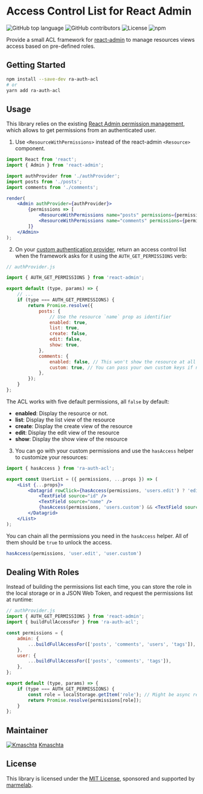 # Access Control List for React Admin

![GitHub top language](https://img.shields.io/github/languages/top/marmelab/ra-auth-acl.svg) ![GitHub contributors](https://img.shields.io/github/contributors/marmelab/ra-auth-acl.svg) ![License](https://img.shields.io/github/license/marmelab/ra-auth-acl.svg) ![npm](https://img.shields.io/npm/v/ra-auth-acl.svg)

Provide a small ACL framework for [react-admin](https://github.com/marmelab/react-admin) to manage resources views access based on pre-defined roles.

## Getting Started

```bash
npm install --save-dev ra-auth-acl
# or
yarn add ra-auth-acl
```

## Usage

This library relies on the existing [React Admin permission management](https://marmelab.com/react-admin/Authorization.html), which allows to get permissions from an authenticated user.

1. Use `<ResourceWithPermissions>` instead of the react-admin `<Resource>` component.

```jsx
import React from 'react';
import { Admin } from 'react-admin';

import authProvider from './authProvider';
import posts from './posts';
import comments from './comments';

render(
    <Admin authProvider={authProvider}>
        {permissions => [
            <ResourceWithPermissions name="posts" permissions={permissions} {...posts} />,
            <ResourceWithPermissions name="comments" permissions={permissions} {...comments} />,
        ]}
    </Admin>
);
```

2. On your [custom authentication provider](https://marmelab.com/react-admin/Authentication.html#configuring-the-auth-provider), return an access control list when the framework asks for it using the `AUTH_GET_PERMISSIONS` verb:

```js
// authProvider.js

import { AUTH_GET_PERMISSIONS } from 'react-admin';

export default (type, params) => {
    // ...
    if (type === AUTH_GET_PERMISSIONS) {
        return Promise.resolve({
            posts: {
                // Use the resource `name` prop as identifier
                enabled: true,
                list: true,
                create: false,
                edit: false,
                show: true,
            },
            comments: {
                enabled: false, // This won't show the resource at all
                custom: true, // You can pass your own custom keys if needed
            },
        });
    }
};
```

The ACL works with five default permissions, all `false` by default:

- **enabled**: Display the resource or not.
- **list**: Display the list view of the resource
- **create**: Display the create view of the resource
- **edit**: Display the edit view of the resource
- **show**: Display the show view of the resource

3. You can go with your custom permissions and use the `hasAccess` helper to customize your resources:

```jsx
import { hasAccess } from 'ra-auth-acl';

export const UserList = ({ permissions, ...props }) => (
    <List {...props}>
        <Datagrid rowClick={hasAccess(permissions, 'users.edit') ? 'edit' : 'show'} expand={<UserEditEmbedded />}>
            <TextField source="id" />
            <TextField source="name" />
            {hasAccess(permissions, 'users.custom') && <TextField source="role" />}
        </Datagrid>
    </List>
);
```

You can chain all the permissions you need in the `hasAccess` helper. All of them should be `true` to unlock the access.

```jsx
hasAccess(permissions, 'user.edit', 'user.custom')
```

## Dealing With Roles

Instead of building the permissions list each time, you can store the role in the local storage or in a JSON Web Token, and request the permissions list at runtime:

```js
// authProvider.js
import { AUTH_GET_PERMISSIONS } from 'react-admin';
import { buildFullAccessFor } from 'ra-auth-acl';

const permissions = {
    admin: {
        ...buildFullAccessFor(['posts', 'comments', 'users', 'tags']),
    },
    user: {
        ...buildFullAccessFor(['posts', 'comments', 'tags']),
    },
};

export default (type, params) => {
    if (type === AUTH_GET_PERMISSIONS) {
        const role = localStorage.getItem('role'); // Might be async request!
        return Promise.resolve(permissions[role]);
    }
};
```

## Maintainer

[![Kmaschta](https://avatars2.githubusercontent.com/u/1819833?s=96&amp;v=4)](https://github.com/Kmaschta)
[Kmaschta](https://github.com/Kmaschta)

## License

This library is licensed under the [MIT License](https://github.com/marmelab/comfygure/blob/master/LICENSE), sponsored and supported by [marmelab](http://marmelab.com).
